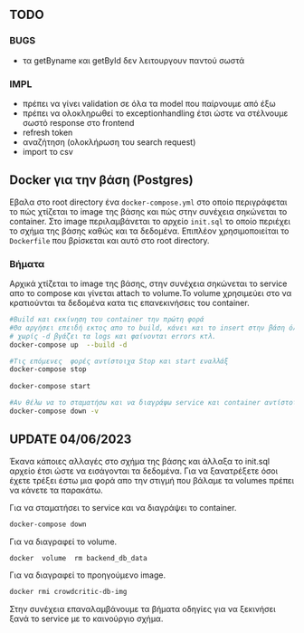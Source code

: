 ## TODO

### BUGS
* τα getByname και getById δεν λειτουργουν παντού σωστά

### IMPL
* πρέπει να γίνει validation σε όλα τα model που παίρνουμε από έξω
* πρέπει να ολοκληρωθεί το exceptionhandling έτσι ώστε να στέλνουμε σωστό response 
στο frontend
* refresh token
* αναζήτηση (ολοκλήρωση του search request)
* import το csv



## Docker για την βάση (Postgres) 


Εβαλα στο root directory ένα ```docker-compose.yml``` στο οποίο περιγράφεται
το πώς χτίζεται το image της βάσης και πώς στην συνέχεια σηκώνεται το container.
Στο image περιλαμβάνεται το αρχείο ```init.sql``` το οποίο περιέχει το σχήμα της βάσης καθώς και τα δεδομένα.
Επιπλέον χρησιμοποιείται το ```Dockerfile``` που βρίσκεται και αυτό στο root directory.


### Bήματα 

Αρχικά χτίζεται το image της βάσης, στην συνέχεια σηκώνεται το service απο το compose
και γίνεται attach το volume.Το volume χρησιμεύει στο να κρατιούνται τα δεδομένα 
κατα τις επανεκινήσεις του container. 

```bash
#Build και εκκίνηση του container την πρώτη φορά  
#Θα αργήσει επειδή εκτος απο το build, κάνει και το insert στην βάση όλων των εγγραφών.
# χωρίς -d βγάζει τα logs και φαίνονται errors κτλ.
docker-compose up  --build -d

#Τις επόμενες  φορές αντίστοιχα Stop και start εναλλάξ
docker-compose stop
 
docker-compose start

#Αν θέλω να το σταματήσω και να διαγράψω service και container αντίστοιχα
docker-compose down -v
```

## UPDATE 04/06/2023

Έκανα κάποιες αλλαγές στο σχήμα της βάσης και άλλαξα το init.sql αρχείο έτσι ώστε να εισάγονται τα δεδομένα.
Για να ξανατρέξετε όσοι έχετε τρέξει έστω μια φορά απο την στιγμή που βάλαμε τα volumes πρέπει να κάνετε τα παρακάτω.

Για να σταματήσει το service και να διαγράψει το container.
```bash
docker-compose down  
```

Για να διαγραφεί το volume.

```bash
docker  volume  rm backend_db_data
```

Για να διαγραφεί το προηγούμενο image.
```bash
docker rmi crowdcritic-db-img
```

Στην συνέχεια επαναλαμβάνουμε τα βήματα  οδηγίες για να ξεκινήσει 
ξανά το service με το καινούργιο σχήμα.
